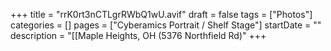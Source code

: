 +++
title = "rrK0rt3nCTLgrRWbQ1wU.avif"
draft = false
tags = ["Photos"]
categories = []
pages = ["Cyberamics Portrait / Shelf Stage"]
startDate = ""
description = "[[Maple Heights, OH (5376 Northfield Rd)"
+++
